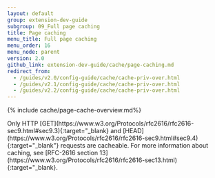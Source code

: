 ```yaml
---
layout: default
group: extension-dev-guide
subgroup: 09_Full page caching
title: Page caching
menu_title: Full page caching
menu_order: 16
menu_node: parent
version: 2.0
github_link: extension-dev-guide/cache/page-caching.md
redirect_from:
  - /guides/v2.0/config-guide/cache/cache-priv-over.html
  - /guides/v2.1/config-guide/cache/cache-priv-over.html
  - /guides/v2.2/config-guide/cache/cache-priv-over.html
---
```


{% include cache/page-cache-overview.md%}

<div class="bs-callout bs-callout-info" id="info" markdown="1">
Only HTTP [GET](https://www.w3.org/Protocols/rfc2616/rfc2616-sec9.html#sec9.3){:target="&#95;blank} and [HEAD](https://www.w3.org/Protocols/rfc2616/rfc2616-sec9.html#sec9.4){:target="&#95;blank"} requests are cacheable. For more information about caching, see [RFC-2616 section 13](https://www.w3.org/Protocols/rfc2616/rfc2616-sec13.html){:target="&#95;blank}.
</div>
